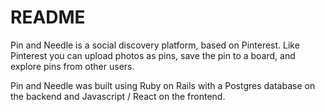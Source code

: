 # README

Pin and Needle is a social discovery platform, based on Pinterest. Like Pinterest you can upload photos as pins, save the pin to a board, and explore pins from other users.

Pin and Needle was built using Ruby on Rails with a Postgres database on the backend and Javascript / React on the frontend. 

